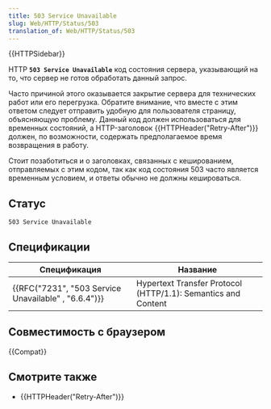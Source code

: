 ```yaml
---
title: 503 Service Unavailable
slug: Web/HTTP/Status/503
translation_of: Web/HTTP/Status/503
---
```


{{HTTPSidebar}}

HTTP **`503 Service Unavailable`** код состояния сервера, указывающий на то, что сервер не готов обработать данный запрос.

Часто причиной этого оказывается закрытие сервера для технических работ или его перегрузка. Обратите внимание, что вместе с этим ответом следует отправить удобную для пользователя страницу, объясняющую проблему. Данный код должен использоваться для временных состояний, а HTTP-заголовок {{HTTPHeader("Retry-After")}} должен, по возможности, содержать предполагаемое время возвращения в работу.

Стоит позаботиться и о заголовках, связанных с кешированием, отправляемых с этим кодом, так как код состояния 503 часто является временным условием, и ответы обычно не должны кешироваться.

## Статус

```
503 Service Unavailable
```

## Спецификации

| Спецификация                                         | Название                                                      |
| ---------------------------------------------------- | ------------------------------------------------------------- |
| {{RFC("7231", "503 Service Unavailable" , "6.6.4")}} | Hypertext Transfer Protocol (HTTP/1.1): Semantics and Content |

## Совместимость с браузером

{{Compat}}

## Смотрите также

- {{HTTPHeader("Retry-After")}}
